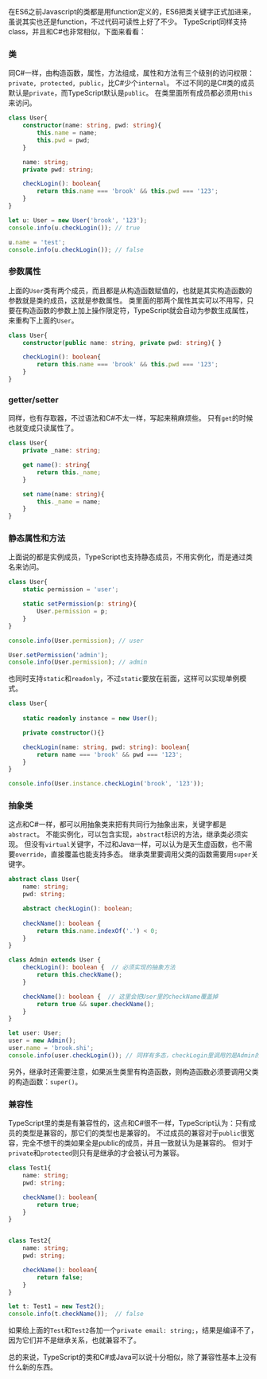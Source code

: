 在ES6之前Javascript的类都是用function定义的，ES6把类关键字正式加进来，虽说其实也还是function，不过代码可读性上好了不少。
TypeScript同样支持class，并且和C#也非常相似，下面来看看：

### 类
同C#一样，由构造函数，属性，方法组成，属性和方法有三个级别的访问权限：`private, protected, public`，比C#少个`internal`。
不过不同的是C#类的成员默认是`private`，而TypeScript默认是`public`。
在类里面所有成员都必须用`this`来访问。

```ts
class User{
    constructor(name: string, pwd: string){
        this.name = name;
        this.pwd = pwd;
    }

    name: string;
    private pwd: string;

    checkLogin(): boolean{
        return this.name === 'brook' && this.pwd === '123';
    }
}

let u: User = new User('brook', '123');
console.info(u.checkLogin()); // true

u.name = 'test';
console.info(u.checkLogin()); // false
```

### 参数属性
上面的`User`类有两个成员，而且都是从构造函数赋值的，也就是其实构造函数的参数就是类的成员，这就是参数属性。
类里面的那两个属性其实可以不用写，只要在构造函数的参数上加上操作限定符，TypeScript就会自动为参数生成属性，来重构下上面的`User`。

```ts
class User{
    constructor(public name: string, private pwd: string){ }

    checkLogin(): boolean{
        return this.name === 'brook' && this.pwd === '123';
    }
}
```

### getter/setter
同样，也有存取器，不过语法和C#不太一样，写起来稍麻烦些。
只有`get`的时候也就变成只读属性了。

```ts
class User{
    private _name: string;

    get name(): string{
        return this._name;
    }

    set name(name: string){
        this._name = name;
    }
}
```

### 静态属性和方法
上面说的都是实例成员，TypeScript也支持静态成员，不用实例化，而是通过类名来访问。

```ts
class User{
    static permission = 'user';

    static setPermission(p: string){
        User.permission = p;
    }
}

console.info(User.permission); // user

User.setPermission('admin');
console.info(User.permission); // admin
```
也同时支持`static`和`readonly`，不过`static`要放在前面，这样可以实现单例模式。

```ts
class User{
    
    static readonly instance = new User();

    private constructor(){}

    checkLogin(name: string, pwd: string): boolean{
        return name === 'brook' && pwd === '123';
    }
}

console.info(User.instance.checkLogin('brook', '123'));
```

### 抽象类
这点和C#一样，都可以用抽象类来把有共同行为抽象出来，关键字都是`abstract`。
不能实例化，可以包含实现，`abstract`标识的方法，继承类必须实现。
但没有`virtual`关键字，不过和Java一样，可以认为是天生虚函数，也不需要`override`，直接覆盖也能支持多态。
继承类里要调用父类的函数需要用`super`关键字。

```ts
abstract class User{
    name: string;
    pwd: string;

    abstract checkLogin(): boolean;
    
    checkName(): boolean {
        return this.name.indexOf('.') < 0;
    }
}

class Admin extends User {
    checkLogin(): boolean {  // 必须实现的抽象方法
        return this.checkName();  
    }

    checkName(): boolean {  // 这里会把User里的checkName覆盖掉
        return true && super.checkName();
    }
}

let user: User;
user = new Admin(); 
user.name = 'brook.shi';
console.info(user.checkLogin()); // 同样有多态，checkLogin里调用的是Admin的checkName
```
另外，继承时还需要注意，如果派生类里有构造函数，则构造函数必须要调用父类的构造函数：`super()`。

### 兼容性
TypeScript里的类是有兼容性的，这点和C#很不一样，TypeScript认为：只有成员的类型是兼容的，那它们的类型也是兼容的。
不过成员的兼容对于`public`很宽容，完全不想干的类如果全是public的成员，并且一致就认为是兼容的。
但对于`private`和`protected`则只有是继承的才会被认可为兼容。

```ts
class Test1{
    name: string;
    pwd: string;

    checkName(): boolean{
        return true;
    }
}


class Test2{
    name: string;
    pwd: string;

    checkName(): boolean{
        return false;
    }
}

let t: Test1 = new Test2();
console.info(t.checkName());  // false
```
如果给上面的`Test`和`Test2`各加一个`private email: string;`，结果是编译不了，因为它们并不是继承关系，也就兼容不了。


总的来说，TypeScript的类和C#或Java可以说十分相似，除了兼容性基本上没有什么新的东西。